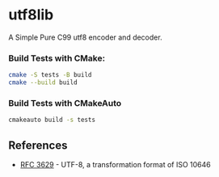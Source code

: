 # utf8lib
A Simple Pure C99 utf8 encoder and decoder.

### Build Tests with CMake:
```bash
cmake -S tests -B build
cmake --build build
```

### Build Tests with CMakeAuto
```bash
cmakeauto build -s tests
```

## References
- [RFC 3629](https://datatracker.ietf.org/doc/html/rfc3629) - UTF-8, a transformation format of ISO 10646
